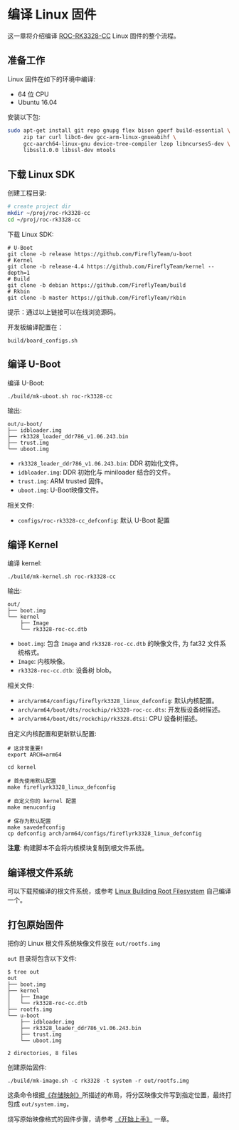 # 编译 Linux 固件

这一章将介绍编译 [ROC-RK3328-CC] Linux 固件的整个流程。

## 准备工作

Linux 固件在如下的环境中编译:
 - 64 位 CPU
 - Ubuntu 16.04

安装以下包:
```bash
sudo apt-get install git repo gnupg flex bison gperf build-essential \
     zip tar curl libc6-dev gcc-arm-linux-gnueabihf \
     gcc-aarch64-linux-gnu device-tree-compiler lzop libncurses5-dev \
     libssl1.0.0 libssl-dev mtools
```

## 下载 Linux SDK

创建工程目录:
```bash
# create project dir
mkdir ~/proj/roc-rk3328-cc
cd ~/proj/roc-rk3328-cc
```

下载 Linux SDK:
```
# U-Boot
git clone -b release https://github.com/FireflyTeam/u-boot
# Kernel
git clone -b release-4.4 https://github.com/FireflyTeam/kernel --depth=1
# Build
git clone -b debian https://github.com/FireflyTeam/build
# Rkbin
git clone -b master https://github.com/FireflyTeam/rkbin
```

提示：通过以上链接可以在线浏览源码。

开发板编译配置在：

    build/board_configs.sh 

## 编译 U-Boot

编译 U-Boot:
```
./build/mk-uboot.sh roc-rk3328-cc
```

输出:
```
out/u-boot/
├── idbloader.img
├── rk3328_loader_ddr786_v1.06.243.bin
├── trust.img
└── uboot.img
```
 - `rk3328_loader_ddr786_v1.06.243.bin`: DDR 初始化文件。
 - `idbloader.img`: DDR 初始化与 miniloader 结合的文件。
 - `trust.img`: ARM trusted 固件。
 - `uboot.img`: U-Boot映像文件。


相关文件:
- `configs/roc-rk3328-cc_defconfig`: 默认 U-Boot 配置

## 编译 Kernel

编译 kernel:
```
./build/mk-kernel.sh roc-rk3328-cc
```

输出:
```
out/
├── boot.img
└── kernel
    ├── Image
    └── rk3328-roc-cc.dtb
```

 - `boot.img`: 包含 `Image` and `rk3328-roc-cc.dtb` 的映像文件, 为 fat32 文件系统格式。
 - `Image`: 内核映像。
 - `rk3328-roc-cc.dtb`: 设备树 blob。
 
相关文件:
- `arch/arm64/configs/fireflyrk3328_linux_defconfig`: 默认内核配置。
- `arch/arm64/boot/dts/rockchip/rk3328-roc-cc.dts`: 开发板设备树描述。
- `arch/arm64/boot/dts/rockchip/rk3328.dtsi`: CPU 设备树描述。
 
自定义内核配置和更新默认配置:

```
# 这非常重要!
export ARCH=arm64

cd kernel

# 首先使用默认配置
make fireflyrk3328_linux_defconfig

# 自定义你的 kernel 配置
make menuconfig

# 保存为默认配置
make savedefconfig
cp defconfig arch/arm64/configs/fireflyrk3328_linux_defconfig
```

**注意**: 构建脚本不会将内核模块复制到根文件系统。

## 编译根文件系统

可以下载预编译的根文件系统，或参考 [Linux Building Root Filesystem](linux_build_rootfilesystem.html) 自己编译一个。

## 打包原始固件

把你的 Linux 根文件系统映像文件放在 `out/rootfs.img`

`out` 目录将包含以下文件:
```
$ tree out
out
├── boot.img
├── kernel
│   ├── Image
│   └── rk3328-roc-cc.dtb
├── rootfs.img
└── u-boot
    ├── idbloader.img
    ├── rk3328_loader_ddr786_v1.06.243.bin
    ├── trust.img
    └── uboot.img

2 directories, 8 files
```

创建原始固件:
```
./build/mk-image.sh -c rk3328 -t system -r out/rootfs.img
```

这条命令根据[《存储映射》](http://opensource.rock-chips.com/wiki_Partitions#Default_storage_map)所描述的布局，将分区映像文件写到指定位置，最终打包成 `out/system.img`，

烧写原始映像格式的固件步骤，请参考 [《开始上手》](started.html) 一章。

[ROC-RK3328-CC]: http://www.t-firefly.com/product/rocrk3328cc.html "ROC-RK3328-CC 官网"

